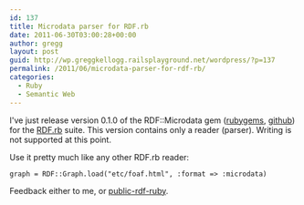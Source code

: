 ```yaml
---
id: 137
title: Microdata parser for RDF.rb
date: 2011-06-30T03:00:28+00:00
author: gregg
layout: post
guid: http://wp.greggkellogg.railsplayground.net/wordpress/?p=137
permalink: /2011/06/microdata-parser-for-rdf-rb/
categories:
  - Ruby
  - Semantic Web
---
```

I've just release version 0.1.0 of the RDF::Microdata gem ([rubygems](http://rubygems.org/gems/rdf-microdatea), [github](https://github.com/gkellogg/rdf-microdata)) for the [RDF.rb](http://github.com/bendiken/rdf) suite. This version contains only a reader (parser). Writing is not supported at this point.

Use it pretty much like any other RDF.rb reader:

    graph = RDF::Graph.load("etc/foaf.html", :format => :microdata)
    

Feedback either to me, or [public-rdf-ruby](mail:public-rdf-ruby@w3c.org).